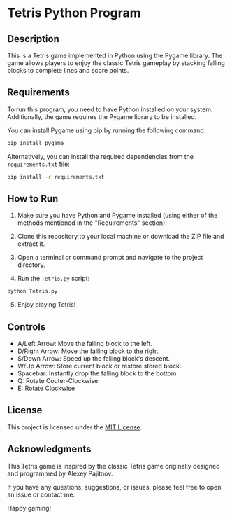 # Tetris Python Program

## Description

This is a Tetris game implemented in Python using the Pygame library. The game allows players to enjoy the classic Tetris gameplay by stacking falling blocks to complete lines and score points.

## Requirements

To run this program, you need to have Python installed on your system. Additionally, the game requires the Pygame library to be installed.

You can install Pygame using pip by running the following command:

```bash
pip install pygame
```

Alternatively, you can install the required dependencies from the `requirements.txt` file:

```bash
pip install -r requirements.txt
```

## How to Run

1. Make sure you have Python and Pygame installed (using either of the methods mentioned in the "Requirements" section).

2. Clone this repository to your local machine or download the ZIP file and extract it.

3. Open a terminal or command prompt and navigate to the project directory.

4. Run the `Tetris.py` script:

```bash
python Tetris.py
```

5. Enjoy playing Tetris!

## Controls

- A/Left Arrow: Move the falling block to the left.
- D/Right Arrow: Move the falling block to the right.
- S/Down Arrow: Speed up the falling block's descent.
- W/Up Arrow: Store current block or restore stored block.
- Spacebar: Instantly drop the falling block to the bottom.
- Q: Rotate Couter-Clockwise
- E: Rotate Clockwise
## License

This project is licensed under the [MIT License](LICENSE).

## Acknowledgments

This Tetris game is inspired by the classic Tetris game originally designed and programmed by Alexey Pajitnov.

If you have any questions, suggestions, or issues, please feel free to open an issue or contact me.

Happy gaming!
